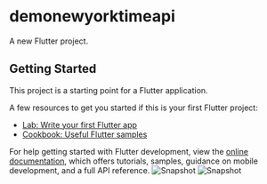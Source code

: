 # demonewyorktimeapi

A new Flutter project.

## Getting Started

This project is a starting point for a Flutter application.

A few resources to get you started if this is your first Flutter project:

- [Lab: Write your first Flutter app](https://docs.flutter.dev/get-started/codelab)
- [Cookbook: Useful Flutter samples](https://docs.flutter.dev/cookbook)

For help getting started with Flutter development, view the
[online documentation](https://docs.flutter.dev/), which offers tutorials,
samples, guidance on mobile development, and a full API reference.
![Snapshot](https://drive.google.com/file/d/1GVEaVw5gkwBPp69De24Ubr2mRI27MDpl/view?usp=sharing)
![Snapshot](https://drive.google.com/file/d/1GYBeEreq2f3CRCk-sLiZCOeNSZYAQiqD/view?usp=sharing)
